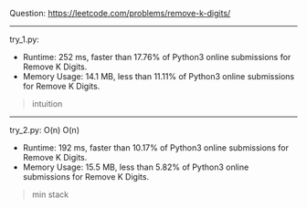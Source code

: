 Question: https://leetcode.com/problems/remove-k-digits/

---

try_1.py:
* Runtime: 252 ms, faster than 17.76% of Python3 online submissions for Remove K Digits.
* Memory Usage: 14.1 MB, less than 11.11% of Python3 online submissions for Remove K Digits.

> intuition

---

try_2.py: O(n) O(n)

* Runtime: 192 ms, faster than 10.17% of Python3 online submissions for Remove K Digits.
* Memory Usage: 15.5 MB, less than 5.82% of Python3 online submissions for Remove K Digits.

> min stack